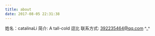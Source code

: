 ```yaml
---
title: about
date: 2017-08-05 22:31:38
---
```

姓名：catalinaLi
简介: A tall-cold 逗比
联系方式: 392235464@qq.com
^_^